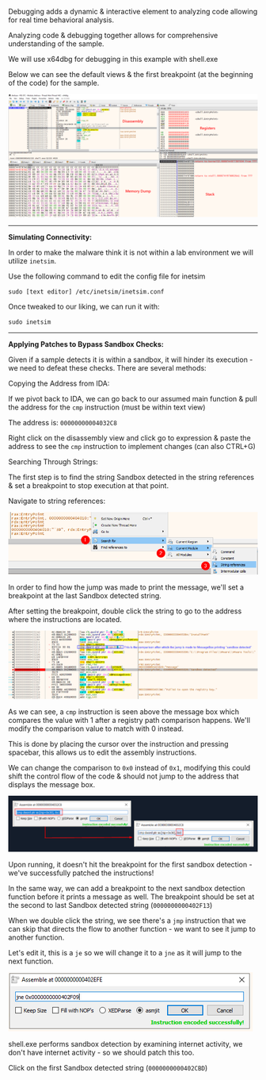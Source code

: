
Debugging adds a dynamic & interactive element to analyzing code allowing for real time behavioral analysis. 

Analyzing code & debugging together allows for comprehensive understanding of the sample. 

We will use x64dbg for debugging in this example with shell.exe

Below we can see the default views & the first breakpoint (at the beginning of the code) for the sample. 

![x64dbgview](/Assets/Malware%20Analysis/x64dbg_001_views.webp)

-----------------------------------------

**Simulating Connectivity:** 

In order to make the malware think it is not within a lab environment we will utilize `inetsim`.

Use the following command to edit the config file for inetsim 

```
sudo [text editor] /etc/inetsim/inetsim.conf
```

Once tweaked to our liking, we can run it with: 

```
sudo inetsim
```

-----------------------------------------

**Applying Patches to Bypass Sandbox Checks:** 

Given if a sample detects it is within a sandbox, it will hinder its execution - we need to defeat these checks. There are several methods: 

Copying the Address from IDA: 

If we pivot back to IDA, we can go back to our assumed main function & pull the address for the `cmp` instruction (must be within text view)

The address is: `00000000004032C8`

Right click on the disassembly view and click go to expression & paste the address to see the `cmp` instruction to implement changes (can also CTRL+G)

Searching Through Strings: 

The first step is to find the string Sandbox detected in the string references & set a breakpoint to stop execution at that point. 

Navigate to string references: 

![x64strings](/Assets/Malware%20Analysis/x64dbg_002_strings_.webp)

In order to find how the jump was made to print the message, we'll set a breakpoint at the last Sandbox detected string.

After setting the breakpoint, double click the string to go to the address where the instructions are located. 

![x64cmp](/Assets/Malware%20Analysis/x64dbg_003_cmp.webp)

As we can see, a `cmp` instruction is seen above the message box which compares the value with 1 after a registry path comparison happens. We'll modify the comparison value to match with 0 instead. 

This is done by placing the cursor over the instruction and pressing spacebar, this allows us to edit the assembly instructions. 

We can change the comparison to `0x0` instead of `0x1`, modifying this could shift the control flow of the code & should not jump to the address that displays the message box.

![x64edit](/Assets/Malware%20Analysis/assembly_edit.png)

Upon running, it doesn't hit the breakpoint for the first sandbox detection - we've successfully patched the instructions! 

In the same way, we can add a breakpoint to the next sandbox detection function before it prints a message as well. The breakpoint should be set at the second to last Sandbox detected string (`0000000000402F13`)

When we double click the string, we see there's a `jmp` instruction that we can skip that directs the flow to another function - we want to see it jump to another function. 

Let's edit it, this is a `je` so we will change it to a `jne` as it will jump to the next function. 

![x64jne](/Assets/Malware%20Analysis/x64dbg_006_jne.webp)

shell.exe performs sandbox detection by examining internet activity, we don't have internet activity - so we should patch this too. 

Click on the first Sandbox detected string (`0000000000402CBD`)
















